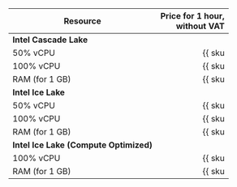 | Resource      | Price for 1 hour,<br>without VAT           | 
|---------------|-------------------------------------------:|
| **Intel Cascade Lake**                                     |
| 50% vCPU      | {{ sku|USD|mdb.kafka.kraft.v2.cpu.c50|string }}     | 
| 100% vCPU     | {{ sku|USD|mdb.kafka.kraft.v2.cpu.c100|string }}   | 
| RAM (for 1 GB) | {{ sku|USD|mdb.kafka.kraft.v2.ram|string }}  | 
| **Intel Ice Lake**                                  |
| 50% vCPU      | {{ sku|USD|mdb.kafka.kraft.v3.cpu.c50|string }}  |
| 100% vCPU     | {{ sku|USD|mdb.kafka.kraft.v3.cpu.c100|string }}  |
| RAM (for 1 GB) | {{ sku|USD|mdb.kafka.kraft.v3.ram|string }} |
| **Intel Ice Lake (Compute Optimized)**              |
| 100% vCPU | {{ sku|USD|mdb.kafka.kraft.highfreq-v3.cpu.c100|string }}      |
| RAM (for 1 GB) | {{ sku|USD|mdb.kafka.kraft.highfreq-v3.ram|string }} |
